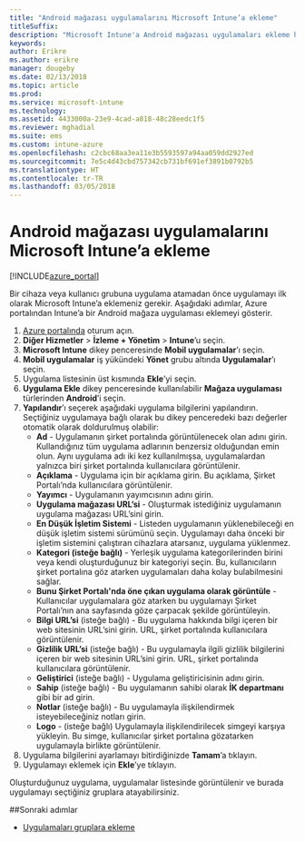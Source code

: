 ```yaml
---
title: "Android mağazası uygulamalarını Microsoft Intune’a ekleme"
titleSuffix: 
description: "Microsoft Intune'a Android mağazası uygulamaları ekleme hakkında bilgi edinin."
keywords: 
author: Erikre
ms.author: erikre
manager: dougeby
ms.date: 02/13/2018
ms.topic: article
ms.prod: 
ms.service: microsoft-intune
ms.technology: 
ms.assetid: 4433000a-23e9-4cad-a818-48c28eedc1f5
ms.reviewer: mghadial
ms.suite: ems
ms.custom: intune-azure
ms.openlocfilehash: c2cbc68aa3ea11e3b5593597a94aa059dd2927ed
ms.sourcegitcommit: 7e5c4d43cbd757342cb731bf691ef3891b0792b5
ms.translationtype: HT
ms.contentlocale: tr-TR
ms.lasthandoff: 03/05/2018
---
```

# <a name="how-to-add-android-store-apps-to-microsoft-intune"></a>Android mağazası uygulamalarını Microsoft Intune’a ekleme

[!INCLUDE[azure_portal](./includes/azure_portal.md)]

Bir cihaza veya kullanıcı grubuna uygulama atamadan önce uygulamayı ilk olarak Microsoft Intune’a eklemeniz gerekir. Aşağıdaki adımlar, Azure portalından Intune’a bir Android mağaza uygulaması eklemeyi gösterir.

1. [Azure portalında](https://portal.azure.com) oturum açın.
2. **Diğer Hizmetler** > **İzleme + Yönetim** > **Intune**’u seçin.
3. **Microsoft Intune** dikey penceresinde **Mobil uygulamalar**’ı seçin.
4. **Mobil uygulamalar** iş yükündeki **Yönet** grubu altında **Uygulamalar**’ı seçin.
5. Uygulama listesinin üst kısmında **Ekle**’yi seçin.
6. **Uygulama Ekle** dikey penceresinde kullanılabilir **Mağaza uygulaması** türlerinden **Android**’i seçin.
7. **Yapılandır**’ı seçerek aşağıdaki uygulama bilgilerini yapılandırın. Seçtiğiniz uygulamaya bağlı olarak bu dikey penceredeki bazı değerler otomatik olarak doldurulmuş olabilir:
    - **Ad** - Uygulamanın şirket portalında görüntülenecek olan adını girin. Kullandığınız tüm uygulama adlarının benzersiz olduğundan emin olun. Aynı uygulama adı iki kez kullanılmışsa, uygulamalardan yalnızca biri şirket portalında kullanıcılara görüntülenir.
    - **Açıklama** - Uygulama için bir açıklama girin. Bu açıklama, Şirket Portalı’nda kullanıcılara görüntülenir.
    - **Yayımcı** - Uygulamanın yayımcısının adını girin.
    - **Uygulama mağazası URL’si** - Oluşturmak istediğiniz uygulamanın uygulama mağazası URL’sini girin.
    - **En Düşük İşletim Sistemi** - Listeden uygulamanın yüklenebileceği en düşük işletim sistemi sürümünü seçin. Uygulamayı daha önceki bir işletim sistemini çalıştıran cihazlara atarsanız, uygulama yüklenmez.
    - **Kategori (isteğe bağlı)** - Yerleşik uygulama kategorilerinden birini veya kendi oluşturduğunuz bir kategoriyi seçin. Bu, kullanıcıların şirket portalına göz atarken uygulamaları daha kolay bulabilmesini sağlar.
    - **Bunu Şirket Portalı'nda öne çıkan uygulama olarak görüntüle** - Kullanıcılar uygulamalara göz atarken bu uygulamayı Şirket Portalı’nın ana sayfasında göze çarpacak şekilde görüntüleyin.
    - **Bilgi URL’si** (isteğe bağlı) - Bu uygulama hakkında bilgi içeren bir web sitesinin URL’sini girin. URL, şirket portalında kullanıcılara görüntülenir.
    - **Gizlilik URL’si** (isteğe bağlı) - Bu uygulamayla ilgili gizlilik bilgilerini içeren bir web sitesinin URL’sini girin. URL, şirket portalında kullanıcılara görüntülenir.
    - **Geliştirici** (isteğe bağlı) - Uygulama geliştiricisinin adını girin.
    - **Sahip** (isteğe bağlı) - Bu uygulamanın sahibi olarak **İK departmanı** gibi bir ad girin.
    - **Notlar** (isteğe bağlı) - Bu uygulamayla ilişkilendirmek isteyebileceğiniz notları girin.
    - **Logo** - (isteğe bağlı) Uygulamayla ilişkilendirilecek simgeyi karşıya yükleyin. Bu simge, kullanıcılar şirket portalına gözatarken uygulamayla birlikte görüntülenir.
8. Uygulama bilgilerini ayarlamayı bitirdiğinizde **Tamam**’a tıklayın.
9. Uygulamayı eklemek için **Ekle**’ye tıklayın.

Oluşturduğunuz uygulama, uygulamalar listesinde görüntülenir ve burada uygulamayı seçtiğiniz gruplara atayabilirsiniz. 

##<a name="next-steps"></a>Sonraki adımlar

- [Uygulamaları gruplara ekleme](apps-deploy.md)